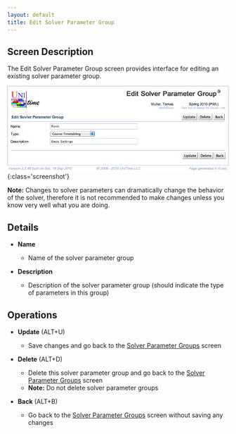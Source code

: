 ```yaml
---
layout: default
title: Edit Solver Parameter Group
---
```



## Screen Description

The Edit Solver Parameter Group screen provides interface for editing an existing solver parameter group.

![Edit Solver Parameter Group](images/edit-solver-parameter-group-1.png){:class='screenshot'}

**Note:** Changes to solver parameters can dramatically change the behavior of the solver, therefore it is not recommended to make changes unless you know very well what you are doing.

## Details

* **Name**
	* Name of the solver parameter group

* **Description**
	* Description of the solver parameter group (should indicate the type of parameters in this group)

## Operations

* **Update** (ALT+U)
	* Save changes and go back to the [Solver Parameter Groups](solver-parameter-groups) screen

* **Delete** (ALT+D)
	* Delete this solver parameter group and go back to the [Solver Parameter Groups](solver-parameter-groups) screen
	* **Note:** Do not delete solver parameter groups

* **Back** (ALT+B)
	* Go back to the [Solver Parameter Groups](solver-parameter-groups) screen without saving any changes
